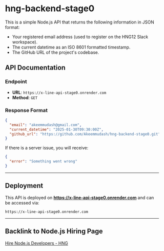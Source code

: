 # hng-backend-stage0

This is a simple Node.js API that returns the following information in JSON format:

- Your registered email address (used to register on the HNG12 Slack workspace).
- The current datetime as an ISO 8601 formatted timestamp.
- The GitHub URL of the project's codebase.

## API Documentation

### Endpoint

- **URL**: `https://x-line-api-stage0.onrender.com`
- **Method**: `GET`

### Response Format

```json
{
  "email": "akeemmudash@gmail.com",
  "current_datetime": "2025-01-30T09:30:00Z",
  "github_url": "https://github.com/Akeemmudash/hng-backend-stage0.git"
}
```

If there is a server issue, you will receive:

```json
{
  "error": "Something went wrong"
}
```

---

## **Deployment**

This API is deployed on **<https://x-line-api-stage0.onrender.com>** and can be accessed via:

```text
https://x-line-api-stage0.onrender.com
```

---

## **Backlink to Node.js Hiring Page**

[Hire Node.js Developers - HNG](https://hng.tech/hire/nodejs-developers)
